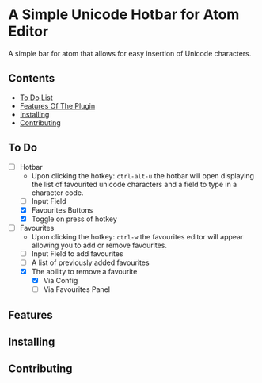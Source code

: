 # A Simple Unicode Hotbar for Atom Editor

A simple bar for atom that allows for easy insertion of Unicode characters.

## Contents
- [To Do List](#to-do)
- [Features Of The Plugin](#features)
- [Installing](#installing)
- [Contributing](#contributing)

## To Do
- [ ] Hotbar
  - Upon clicking the hotkey: `ctrl-alt-u` the hotbar will open displaying the list of favourited unicode characters and a field to type in a character code.
  - [ ] Input Field
  - [x] Favourites Buttons
  - [x] Toggle on press of hotkey
- [ ] Favourites
  - Upon clicking the hotkey: `ctrl-w` the favourites editor will appear allowing you to add or remove favourites.
  - [ ] Input Field to add favourites
  - [ ] A list of previously added favourites
  - [x] The ability to remove a favourite
    - [x] Via Config
    - [ ] Via Favourites Panel

## Features

## Installing

## Contributing
